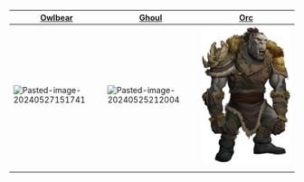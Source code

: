 

| <center>[Owlbear](Owlbear.md)</center>                                           | <center>[Ghoul](Ghoul.md)</center>                                               | <center>[Orc](Orc.md)</center>                                   |
| -------------------------------------------------------------------------------- | -------------------------------------------------------------------------------- | ----------------------------------------------- |
| ![Pasted-image-20240527151741](../public/images/Pasted-image-20240527151741.png) | ![Pasted-image-20240525212004](../public/images/Pasted-image-20240525212004.png) | ![](images/Pasted%20image%2020240527152125.png) |
|                                                                                  |                                                                                  |                                                 |
|                                                                                  |                                                                                  |                                                 |
